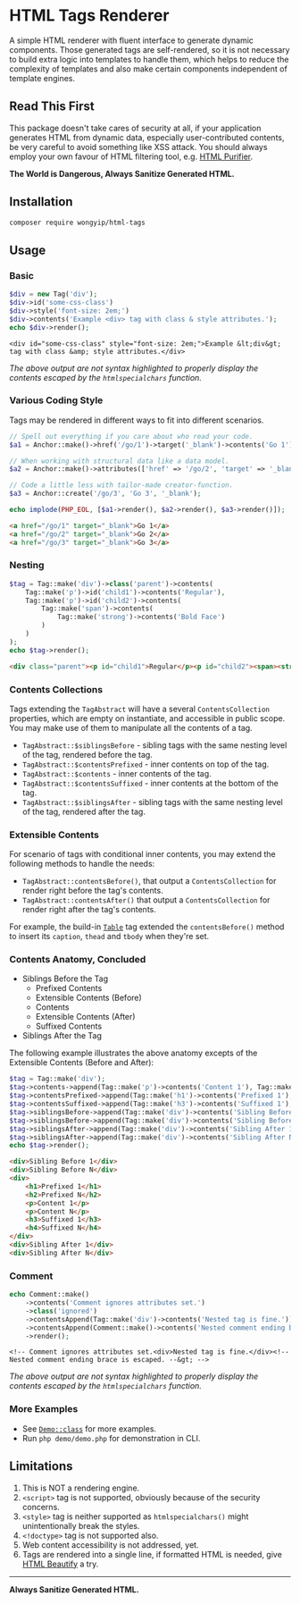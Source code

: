# HTML Tags Renderer
A simple HTML renderer with fluent interface to generate dynamic components. Those generated tags are
self-rendered, so it is not necessary to build extra logic into templates to handle them, which helps
to reduce the complexity of templates and also make certain components independent of template
engines.  

## Read This First
This package doesn't take cares of security at all, if your application generates HTML from dynamic
data, especially user-contributed contents, be very careful to avoid something like XSS attack. You
should always employ your own favour of HTML filtering tool, e.g. [HTML Purifier](https://github.com/ezyang/htmlpurifier).

**The World is Dangerous, Always Sanitize Generated HTML.**

## Installation
```sh
composer require wongyip/html-tags
```

## Usage

### Basic
```php
$div = new Tag('div');
$div->id('some-css-class')
$div->style('font-size: 2em;')
$div->contents('Example <div> tag with class & style attributes.');
echo $div->render();
```
```
<div id="some-css-class" style="font-size: 2em;">Example &lt;div&gt; tag with class &amp; style attributes.</div>
```
*The above output are not syntax highlighted to properly display the contents escaped by the `htmlspecialchars` function.*

### Various Coding Style

Tags may be rendered in different ways to fit into different scenarios.

```php
// Spell out everything if you care about who read your code.
$a1 = Anchor::make()->href('/go/1')->target('_blank')->contents('Go 1');

// When working with structural data like a data model.
$a2 = Anchor::make()->attributes(['href' => '/go/2', 'target' => '_blank'])->contents('Go 2');

// Code a little less with tailor-made creator-function.
$a3 = Anchor::create('/go/3', 'Go 3', '_blank');

echo implode(PHP_EOL, [$a1->render(), $a2->render(), $a3->render()]);
```
```html
<a href="/go/1" target="_blank">Go 1</a>
<a href="/go/2" target="_blank">Go 2</a>
<a href="/go/3" target="_blank">Go 3</a>
```

### Nesting
```php
$tag = Tag::make('div')->class('parent')->contents(
    Tag::make('p')->id('child1')->contents('Regular'),
    Tag::make('p')->id('child2')->contents(
        Tag::make('span')->contents(
            Tag::make('strong')->contents('Bold Face')
        )
    )
);
echo $tag->render();
```
```html
<div class="parent"><p id="child1">Regular</p><p id="child2"><span><strong>Bold Face</strong></span></p></div>
```


### Contents Collections

Tags extending the `TagAbstract` will have a several `ContentsCollection` properties, which are empty on instantiate,
and accessible in public scope. You may make use of them to manipulate all the contents of a tag.

- `TagAbstract::$siblingsBefore` - sibling tags with the same nesting level of the tag, rendered before the tag. 
- `TagAbstract::$contentsPrefixed` - inner contents on top of the tag.
- `TagAbstract::$contents` - inner contents of the tag.
- `TagAbstract::$contentsSuffixed` - inner contents at the bottom of the tag.
- `TagAbstract::$siblingsAfter` - sibling tags with the same nesting level of the tag, rendered after the tag.


### Extensible Contents

For scenario of tags with conditional inner contents, you may extend the following methods to handle the needs:
- `TagAbstract::contentsBefore()`, that output a `ContentsCollection` for render right before the tag's contents.
- `TagAbstract::contentsAfter()` that output a `ContentsCollection` for render right after the tag's contents.

For example, the build-in [`Table`](/src/Table.php) tag extended the `contentsBefore()` method to insert its
`caption`, `thead` and `tbody` when they're set.

### Contents Anatomy, Concluded
- Siblings Before the Tag
  - Prefixed Contents
  - Extensible Contents (Before)
  - Contents
  - Extensible Contents (After)
  - Suffixed Contents
- Siblings After the Tag

The following example illustrates the above anatomy excepts of the Extensible Contents (Before and After):

```php
$tag = Tag::make('div');
$tag->contents->append(Tag::make('p')->contents('Content 1'), Tag::make('p')->contents('Content N'));
$tag->contentsPrefixed->append(Tag::make('h1')->contents('Prefixed 1'), Tag::make('h2')->contents('Prefixed N'));
$tag->contentsSuffixed->append(Tag::make('h3')->contents('Suffixed 1'), Tag::make('h4')->contents('Suffixed N'));
$tag->siblingsBefore->append(Tag::make('div')->contents('Sibling Before 1'));
$tag->siblingsBefore->append(Tag::make('div')->contents('Sibling Before N'));
$tag->siblingsAfter->append(Tag::make('div')->contents('Sibling After 1'));
$tag->siblingsAfter->append(Tag::make('div')->contents('Sibling After N'));
echo $tag->render();
```
```html
<div>Sibling Before 1</div>
<div>Sibling Before N</div>
<div>
    <h1>Prefixed 1</h1>
    <h2>Prefixed N</h2>
    <p>Content 1</p>
    <p>Content N</p>
    <h3>Suffixed 1</h3>
    <h4>Suffixed N</h4>
</div>
<div>Sibling After 1</div>
<div>Sibling After N</div>
```

### Comment
```php
echo Comment::make()
    ->contents('Comment ignores attributes set.')
    ->class('ignored')
    ->contentsAppend(Tag::make('div')->contents('Nested tag is fine.'))
    ->contentsAppend(Comment::make()->contents('Nested comment ending brace is escaped.'))
    ->render();
```
```
<!-- Comment ignores attributes set.<div>Nested tag is fine.</div><!-- Nested comment ending brace is escaped. --&gt; -->
```
*The above output are not syntax highlighted to properly display the contents escaped by the `htmlspecialchars` function.*

### More Examples
- See [`Demo::class`](src/Demo/Demo.php) for more examples.
- Run `php demo/demo.php` for demonstration in CLI.

## Limitations
1. This is NOT a rendering engine.
2. `<script>` tag is not supported, obviously because of the security concerns.
3. `<style>` tag is neither supported as `htmlspecialchars()` might unintentionally break the styles.
4. `<!doctype>` tag is not supported also.
5. Web content accessibility is not addressed, yet.
6. Tags are rendered into a single line, if formatted HTML is needed, give [HTML Beautify](https://github.com/wongyip/html-beautify) a try.

---
**Always Sanitize Generated HTML.**